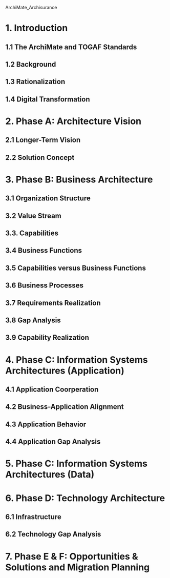  ArchiMate_Archisurance

# 1. Introduction

## 1.1 The ArchiMate and TOGAF Standards

## 1.2 Background

## 1.3 Rationalization

## 1.4 Digital Transformation

# 2. Phase A: Architecture Vision

## 2.1 Longer-Term Vision

## 2.2 Solution Concept

# 3. Phase B: Business Architecture

## 3.1 Organization Structure

## 3.2 Value Stream

## 3.3. Capabilities

## 3.4 Business Functions

## 3.5 Capabilities versus Business Functions

## 3.6 Business Processes

## 3.7 Requirements Realization

## 3.8 Gap Analysis

## 3.9 Capability Realization

# 4. Phase C: Information Systems Architectures (Application)

## 4.1 Application Coorperation

## 4.2 Business-Application Alignment

## 4.3 Application Behavior

## 4.4 Application Gap Analysis

# 5. Phase C: Information Systems Architectures (Data)

# 6. Phase D: Technology Architecture

## 6.1 Infrastructure

## 6.2 Technology Gap Analysis

# 7. Phase E & F: Opportunities & Solutions and Migration Planning
